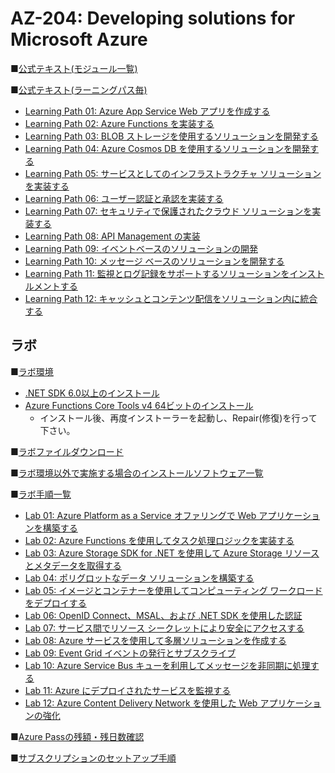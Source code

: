 # AZ-204: Developing solutions for Microsoft Azure

■[公式テキスト(モジュール一覧)](https://learn.microsoft.com/ja-jp/training/courses/az-204t00?wt.mc_id=esi_m2l_content_wwl)

■[公式テキスト(ラーニングパス毎)](https://learn.microsoft.com/ja-jp/certifications/exams/az-204)

* [Learning Path 01: Azure App Service Web アプリを作成する](https://learn.microsoft.com/ja-jp/training/paths/create-azure-app-service-web-apps/)
* [Learning Path 02: Azure Functions を実装する](https://learn.microsoft.com/ja-jp/training/paths/implement-azure-functions/)
* [Learning Path 03: BLOB ストレージを使用するソリューションを開発する](https://learn.microsoft.com/ja-jp/training/paths/develop-solutions-that-use-blob-storage/)
* [Learning Path 04: Azure Cosmos DB を使用するソリューションを開発する](https://learn.microsoft.com/ja-jp/training/paths/az-204-develop-solutions-that-use-azure-cosmos-db/)
* [Learning Path 05: サービスとしてのインフラストラクチャ ソリューションを実装する](https://learn.microsoft.com/ja-jp/training/paths/az-204-implement-iaas-solutions/)
* [Learning Path 06: ユーザー認証と承認を実装する](https://learn.microsoft.com/ja-jp/training/paths/az-204-implement-authentication-authorization/)
* [Learning Path 07: セキュリティで保護されたクラウド ソリューションを実装する](https://learn.microsoft.com/ja-jp/training/paths/az-204-implement-secure-cloud-solutions/)
* [Learning Path 08: API Management の実装](https://learn.microsoft.com/ja-jp/training/paths/az-204-implement-api-management/)
* [Learning Path 09: イベントベースのソリューションの開発](https://learn.microsoft.com/ja-jp/training/paths/az-204-develop-event-based-solutions/)
* [Learning Path 10: メッセージ ベースのソリューションを開発する](https://learn.microsoft.com/ja-jp/training/paths/az-204-develop-message-based-solutions/)
* [Learning Path 11: 監視とログ記録をサポートするソリューションをインストルメントする](https://learn.microsoft.com/ja-jp/training/paths/az-204-instrument-solutions-support-monitoring-logging/)
* [Learning Path 12: キャッシュとコンテンツ配信をソリューション内に統合する](https://learn.microsoft.com/ja-jp/training/paths/az-204-integrate-caching-content-delivery-within-solutions/)

## ラボ

■[ラボ環境](https://aka.ms/lab-env)
  * [.NET SDK 6.0以上のインストール](https://dotnet.microsoft.com/ja-jp/download)
  * [Azure Functions Core Tools v4 64ビットのインストール](https://learn.microsoft.com/ja-jp/azure/azure-functions/functions-run-local?tabs=v4%2Cwindows%2Ccsharp%2Cportal%2Cbash#install-the-azure-functions-core-tools)
    * インストール後、再度インストーラーを起動し、Repair(修復)を行って下さい。

■[ラボファイルダウンロード](https://github.com/MicrosoftLearning/AZ-204-DevelopingSolutionsforMicrosoftAzure/archive/refs/heads/master.zip)

■[ラボ環境以外で実施する場合のインストールソフトウェア一覧](https://github.com/sakkuru/AZ-204-DevelopingSolutionsforMicrosoftAzure.ja-jp/blob/main/lab.md)

■[ラボ手順一覧](https://sakkuru.github.io/AZ-204-DevelopingSolutionsforMicrosoftAzure.ja-jp/)

* [Lab 01: Azure Platform as a Service オファリングで Web アプリケーションを構築する](https://sakkuru.github.io/AZ-204-DevelopingSolutionsforMicrosoftAzure.ja-jp/Instructions/Labs/AZ-204_lab_01.html)
* [Lab 02: Azure Functions を使用してタスク処理ロジックを実装する](https://sakkuru.github.io/AZ-204-DevelopingSolutionsforMicrosoftAzure.ja-jp/Instructions/Labs/AZ-204_lab_02.html)
* [Lab 03: Azure Storage SDK for .NET を使用して Azure Storage リソースとメタデータを取得する](https://sakkuru.github.io/AZ-204-DevelopingSolutionsforMicrosoftAzure.ja-jp/Instructions/Labs/AZ-204_lab_03.html)
* [Lab 04: ポリグロットなデータ ソリューションを構築する](https://sakkuru.github.io/AZ-204-DevelopingSolutionsforMicrosoftAzure.ja-jp/Instructions/Labs/AZ-204_lab_04.html)
* [Lab 05: イメージとコンテナーを使用してコンピューティング ワークロードをデプロイする](https://sakkuru.github.io/AZ-204-DevelopingSolutionsforMicrosoftAzure.ja-jp/Instructions/Labs/AZ-204_lab_05.html)
* [Lab 06: OpenID Connect、MSAL、および .NET SDK を使用した認証](https://sakkuru.github.io/AZ-204-DevelopingSolutionsforMicrosoftAzure.ja-jp/Instructions/Labs/AZ-204_lab_06.html)
* [Lab 07: サービス間でリソース シークレットにより安全にアクセスする](https://sakkuru.github.io/AZ-204-DevelopingSolutionsforMicrosoftAzure.ja-jp/Instructions/Labs/AZ-204_lab_07.html)
* [Lab 08: Azure サービスを使用して多層ソリューションを作成する](https://sakkuru.github.io/AZ-204-DevelopingSolutionsforMicrosoftAzure.ja-jp/Instructions/Labs/AZ-204_lab_08.html)
* [Lab 09: Event Grid イベントの発行とサブスクライブ](https://sakkuru.github.io/AZ-204-DevelopingSolutionsforMicrosoftAzure.ja-jp/Instructions/Labs/AZ-204_lab_09.html)
* [Lab 10: Azure Service Bus キューを利用してメッセージを非同期に処理する](https://sakkuru.github.io/AZ-204-DevelopingSolutionsforMicrosoftAzure.ja-jp/Instructions/Labs/AZ-204_lab_10.html)
* [Lab 11: Azure にデプロイされたサービスを監視する](https://sakkuru.github.io/AZ-204-DevelopingSolutionsforMicrosoftAzure.ja-jp/Instructions/Labs/AZ-204_lab_11.html)
* [Lab 12: Azure Content Delivery Network を使用した Web アプリケーションの強化](https://sakkuru.github.io/AZ-204-DevelopingSolutionsforMicrosoftAzure.ja-jp/Instructions/Labs/AZ-204_lab_12.html)

■[Azure Passの残額・残日数確認](https://www.microsoftazuresponsorships.com/)

■[サブスクリプションのセットアップ手順](https://publicfilestor.blob.core.windows.net/az204/Opening.pdf)

